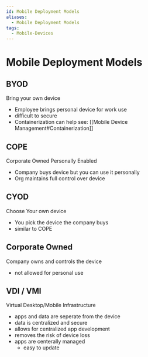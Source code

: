 ```yaml
---
id: Mobile Deployment Models
aliases:
  - Mobile Deployment Models
tags:
  - Mobile-Devices
---
```


# Mobile Deployment Models

## BYOD 
Bring your own device 
- Employee brings personal device for work use
- difficult to secure
- Containerization can help see: [[Mobile Device Management#Containerization]]


## COPE 
Corporate Owned Personally Enabled 
- Company buys device but you can use it personally 
- Org maintains full control over device 

## CYOD 
Choose Your own device 
- You pick the device the company buys 
- similar to COPE 

## Corporate Owned 
Company owns and controls the device 
- not allowed for personal use 

## VDI / VMI 
Virtual Desktop/Mobile Infrastructure 
- apps and data are seperate from the device 
- data is centralized and secure 
- allows for centralized app development 
- removes the risk of device loss 
- apps are centerally managed 
    - easy to update
